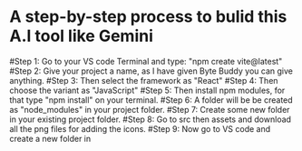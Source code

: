 # A step-by-step process to bulid this A.I tool like Gemini
#Step 1: Go to your VS code Terminal and type: "npm create vite@latest"
#Step 2: Give your project a name, as I have given Byte Buddy you can give anything.
#Step 3: Then select the framework as "React"
#Step 4: Then choose the variant as "JavaScript"
#Step 5: Then install npm modules, for that type "npm install" on your terminal.
#Step 6: A folder will be be created as "node_modules" in your project folder.
#Step 7: Create some new folder in your existing project folder.
#Step 8: Go to src then assets and download all the png files for adding the icons.
#Step 9: Now go to VS code and create a new folder in 
